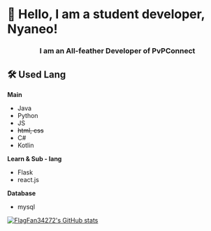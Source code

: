 # 👋 Hello, I am a student developer, Nyaneo!

<h3 align="center">I am an All-feather Developer of PvPConnect</h3>
   
## 🛠 Used Lang

**Main**
- Java
- Python
- JS
- ~~html, css~~
- C#
- Kotlin 
    

**Learn & Sub - lang**
- Flask
- react.js

**Database**
- mysql


[![FlagFan34272's GitHub stats](https://github-readme-stats.vercel.app/api?username=FlagFan34272)](https://github.com/anuraghazra/github-readme-stats)
